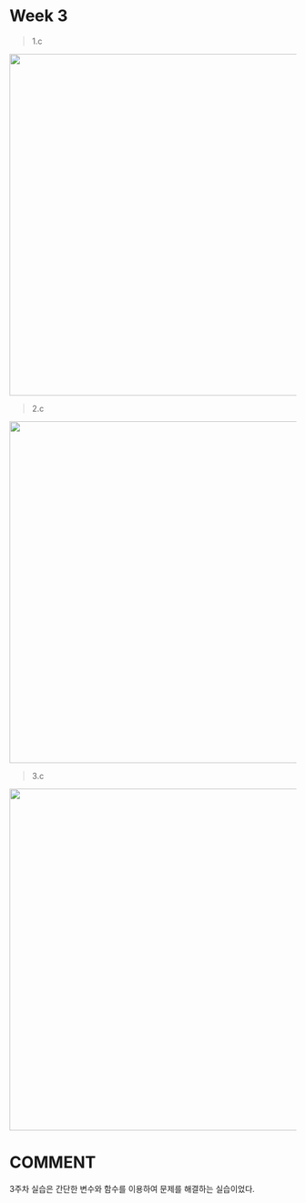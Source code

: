 # Week 3

> 1.c
<img width="600px" src="https://user-images.githubusercontent.com/13483945/54829477-d4119300-4cf9-11e9-886d-83770f1a4124.PNG" >


> 2.c
<img width="600px" src="https://user-images.githubusercontent.com/13483945/54829501-e7bcf980-4cf9-11e9-9e6e-842f6b9f7523.PNG" >

> 3.c
<img width="600px" src="https://user-images.githubusercontent.com/13483945/54829520-ef7c9e00-4cf9-11e9-9387-d3dc407470ab.PNG" >

# COMMENT

3주차 실습은 간단한 변수와 함수를 이용하여 문제를 해결하는 실습이었다.
